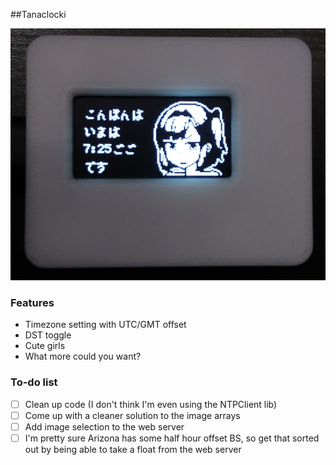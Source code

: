 ##Tanaclocki

![Image](momiji.jpg?raw=true "but thnikk that's momiji")

### Features

- Timezone setting with UTC/GMT offset
- DST toggle
- Cute girls
- What more could you want?

### To-do list

- [ ] Clean up code (I don't think I'm even using the NTPClient lib)
- [ ] Come up with a cleaner solution to the image arrays
- [ ] Add image selection to the web server
- [ ] I'm pretty sure Arizona has some half hour offset BS, so get that sorted out by being able to take a float from the web server
